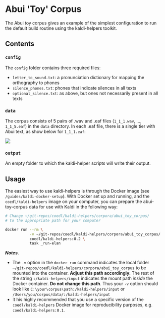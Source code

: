 # Abui 'Toy' Corpus

The Abui toy corpus gives an example of the simplest configuration to run the default build routine using the kaldi-helpers toolkit.

## Contents

### `config`

The `config` folder contains three required files:

- `letter_to_sound.txt`: a pronunciation dictionary for mapping the orthography to phones
- `silence_phones.txt`: phones that indicate silences in all texts
- `optional_silence.txt`: as above, but ones not necessarily present in all texts

### `data`

The corpus consists of 5 pairs of .wav and .eaf files (`1_1_1.wav`, ..., `1_1_5.eaf`) in the `data` directory. In each .eaf file, there is a single tier with Abui text, as show below for `1_1_1.eaf`:

![](../../screenshots/abui-toy-corpus-eaf.png)

### `output`

An empty folder to which the kaldi-helper scripts will write their output.

## Usage

The easiest way to use kaldi-helpers is through the Docker image (see `/guides/kaldi-docker-setup`). With Docker set up and running, and the `coedl/kaldi-helpers` image on your computer, you can prepare the abui-toy-corpus data for use with Kaldi in the following way:

```bash
# Change ~/git-repos/coedl/kaldi-helpers/corpora/abui_toy_corpus/
# to the appropriate path for your computer

docker run --rm \
           -v ~/git-repos/coedl/kaldi-helpers/corpora/abui_toy_corpus/:/kaldi-helpers/input \
           coedl/kaldi-helpers:0.2 \
           task _run-elan
```

***Notes.***

- The `-v` option in the `docker run` command indicates the local folder `~/git-repos/coedl/kaldi-helpers/corpora/abui_toy_corpus` to be mounted into the container. **Adjust this path accordingly**. The rest of the string `:/kaldi-helpers/input` indicates the mount path *inside* the Docker container. **Do not change this path**. Thus your `-v` option should look like `C:\your\corpus\path:/kaldi-helpers/input` or `/Users/you/corpus/data/:/kaldi-helpers/input`
- It his highly recommended that you use a specific version of the `coedl/kaldi-helpers` Docker image for reproducibility purposes, e.g. `coedl/kaldi-helpers:0.1`.